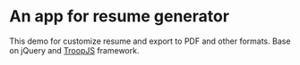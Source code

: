 An app for resume generator
================

This demo for customize resume and export to PDF and other formats. Base on jQuery and [TroopJS](https://github.com/troopjs) framework.
